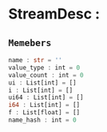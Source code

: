 
# StreamDesc : 
## ```Memebers```    
```rust
name : str = ''  
value_type : int = 0  
value_count : int = 0  
ui : List[int] = []  
i : List[int] = []  
ui64 : List[int] = []  
i64 : List[int] = []  
f : List[float] = []  
name_hash : int = 0  
```


